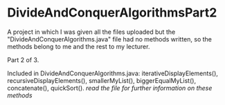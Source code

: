 # DivideAndConquerAlgorithmsPart2
A project in which I was given all the files uploaded but the "DivideAndConquerAlgorithms.java" file had no methods written, so the methods belong to me and the rest to my lecturer.

Part 2 of 3.

Included in DivideAndConquerAlgorithms.java:
iterativeDisplayElements(),
recursiveDisplayElements(),
smallerMyList(),
biggerEqualMyList(),
concatenate(),
quickSort().
*read the file for further information on these methods*

